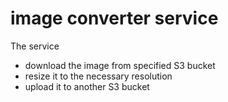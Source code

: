 # image converter service

The service
* download the image from specified S3 bucket
* resize it to the necessary resolution
* upload it to another S3 bucket